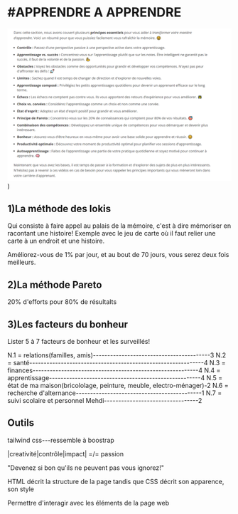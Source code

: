 #APPRENDRE A APPRENDRE
=====================

![résuméApprenant](r%C3%A9sum%C3%A9Apprenant.png))

1)La méthode des lokis
----------------------

Qui consiste à faire appel au palais de la mémoire, c'est à dire mémoriser en racontant une histoire!
Exemple avec le jeu de carte où il faut relier une carte à un endroit et une histoire.

Améliorez-vous de 1% par jour, et au bout de 70 jours, 
vous serez deux fois meilleurs.

2)La méthode Pareto
-------------------
20% d'efforts pour 80% de résultalts

3)Les facteurs du bonheur
------------------------
Lister 5 à 7 facteurs de bonheur et les surveillés!

N.1 = relations(familles, amis)-----------------------------------------3 
N.2 = santé-------------------------------------------------------------4
N.3 = finances----------------------------------------------------------4
N.4 = apprentissage-----------------------------------------------------4
N.5 = état de ma maison(bricololage, peinture, meuble, electro-ménager)-2
N.6 = recherche d'alternance--------------------------------------------1
N.7 = suivi scolaire et personnel Mehdi---------------------------------2

Outils
------

tailwind css---ressemble à boostrap

|creativité|contrôle|impact| =/= passion

"Devenez si bon qu'ils ne peuvent pas vous ignorez!"


HTML décrit la structure de la page tandis que CSS décrit son apparence, son style


Permettre d'interagir avec les éléments de la page web